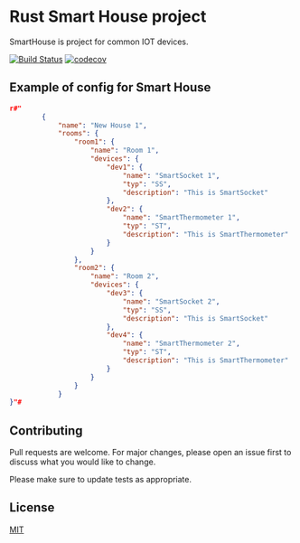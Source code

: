 # Rust Smart House project

SmartHouse is project for common IOT devices. 

[![Build Status](https://github.com/lobart/rust_smart_home/blob/main/.github/workflows/build.yml/badge.svg)](https://github.com/lobart/rust_smart_home/blob/main/.github/workflows/build.yml)
[![codecov](https://codecov.io/gh/lobart/rust_smart_home/graph/badge.svg?token=67K5ZEGT4Y)](https://codecov.io/gh/lobart/rust_smart_home)

## Example of config for Smart House

```json
r#"
        {
            "name": "New House 1",
            "rooms": {
                "room1": {
                    "name": "Room 1",
                    "devices": {
                        "dev1": {
                            "name": "SmartSocket 1",
                            "typ": "SS",
                            "description": "This is SmartSocket"
                        },
                        "dev2": {
                            "name": "SmartThermometer 1",
                            "typ": "ST",
                            "description": "This is SmartThermometer"
                        }
                    }
                },
                "room2": { 
                    "name": "Room 2",
                    "devices": {
                        "dev3": {
                            "name": "SmartSocket 2",
                            "typ": "SS",
                            "description": "This is SmartSocket"
                        },
                        "dev4": {
                            "name": "SmartThermometer 2",
                            "typ": "ST",
                            "description": "This is SmartThermometer"
                        }
                    } 
                }
            }
}"#
```
## Contributing

Pull requests are welcome. For major changes, please open an issue first
to discuss what you would like to change.

Please make sure to update tests as appropriate.

## License

[MIT](https://choosealicense.com/licenses/mit/)

